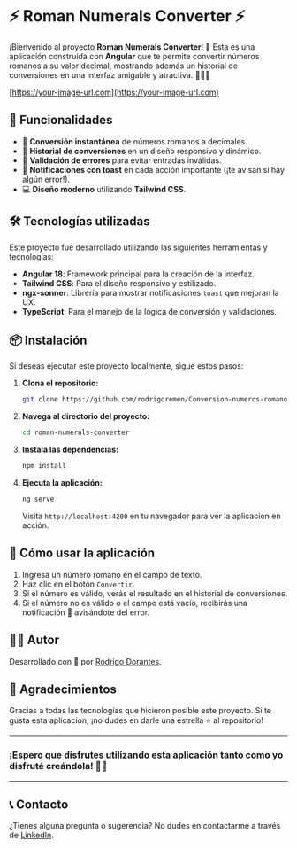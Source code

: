 # ⚡ Roman Numerals Converter ⚡

¡Bienvenido al proyecto **Roman Numerals Converter**! 🎉 Esta es una aplicación construida con **Angular** que te permite convertir números romanos a su valor decimal, mostrando además un historial de conversiones en una interfaz amigable y atractiva. 🧑‍💻✨

[https://your-image-url.com](https://your-image-url.com)

## 🚀 Funcionalidades

- 🔢 **Conversión instantánea** de números romanos a decimales.
- 🧩 **Historial de conversiones** en un diseño responsivo y dinámico.
- 🚫 **Validación de errores** para evitar entradas inválidas.
- 🔔 **Notificaciones con toast** en cada acción importante (¡te avisan si hay algún error!).
- 💻 **Diseño moderno** utilizando **Tailwind CSS**.

## 🛠️ Tecnologías utilizadas

Este proyecto fue desarrollado utilizando las siguientes herramientas y tecnologías:

- **Angular 18**: Framework principal para la creación de la interfaz.
- **Tailwind CSS**: Para el diseño responsivo y estilizado.
- **ngx-sonner**: Librería para mostrar notificaciones `toast` que mejoran la UX.
- **TypeScript**: Para el manejo de la lógica de conversión y validaciones.

## 📦 Instalación

Si deseas ejecutar este proyecto localmente, sigue estos pasos:

1. **Clona el repositorio:**
    
    ```bash
    git clone https://github.com/rodrigoremen/Conversion-numeros-romanos.git
    
    ```
    
2. **Navega al directorio del proyecto:**
    
    ```bash
    cd roman-numerals-converter
    
    ```
    
3. **Instala las dependencias:**
    
    ```bash
    npm install
    
    ```
    
4. **Ejecuta la aplicación:**
    
    ```bash
    ng serve
    
    ```
    
    Visita `http://localhost:4200` en tu navegador para ver la aplicación en acción.
    

## 🤖 Cómo usar la aplicación

1. Ingresa un número romano en el campo de texto.
2. Haz clic en el botón `Convertir`.
3. Si el número es válido, verás el resultado en el historial de conversiones.
4. Si el número no es válido o el campo está vacío, recibirás una notificación 🔔 avisándote del error.


## 🧑‍💻 Autor

Desarrollado con 💜 por [Rodrigo Dorantes](https://github.com/rodrigoremen).

## 🎉 Agradecimientos

Gracias a todas las tecnologías que hicieron posible este proyecto. Si te gusta esta aplicación, ¡no dudes en darle una estrella ⭐ al repositorio!

---

### ¡Espero que disfrutes utilizando esta aplicación tanto como yo disfruté creándola! 🚀💥

---

## 📞 Contacto

¿Tienes alguna pregunta o sugerencia? No dudes en contactarme a través de [LinkedIn](https://www.linkedin.com/in/rodrigo-dorantes/).